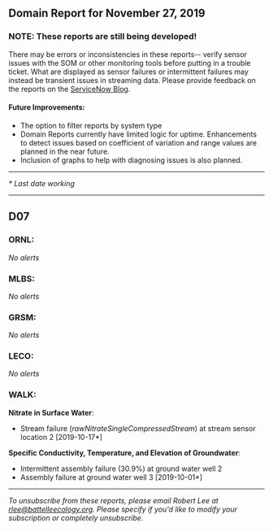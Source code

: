 ## Domain Report for November 27, 2019


### NOTE: These reports are still being developed!
There may be errors or inconsistencies in these reports-- verify sensor issues with the SOM or other monitoring tools before putting in a trouble ticket. What are displayed as sensor failures or intermittent failures may instead be transient issues in streaming data.
Please provide feedback on the reports on the [ServiceNow Blog](https://neon.service-now.com/community?id=community_blog&sys_id=9b4fbe8adbed734017ecf9041d9619be).

#### Future Improvements: 
 - The option to filter reports by system type 
 - Domain Reports currently have limited logic for uptime. Enhancements to detect issues based on coefficient of variation and range values are planned in the near future.
 - Inclusion of graphs to help with diagnosing issues is also planned.

***

_* Last date working_

***
## D07

### ORNL:

_No alerts_

### MLBS:

_No alerts_

### GRSM:

_No alerts_

### LECO:

_No alerts_

### WALK:

**Nitrate in Surface Water**:
 - Stream failure (_rawNitrateSingleCompressedStream_) at stream sensor location 2 [2019-10-17*]

**Specific Conductivity, Temperature, and Elevation of Groundwater**:
 - Intermittent assembly failure (30.9%) at ground water well 2
 - Assembly failure at ground water well 3 [2019-10-01*]

***

_To unsubscribe from these reports, please email Robert Lee at rlee@battelleecology.org. Please specify if you'd like to modify your subscription or completely unsubscribe._
